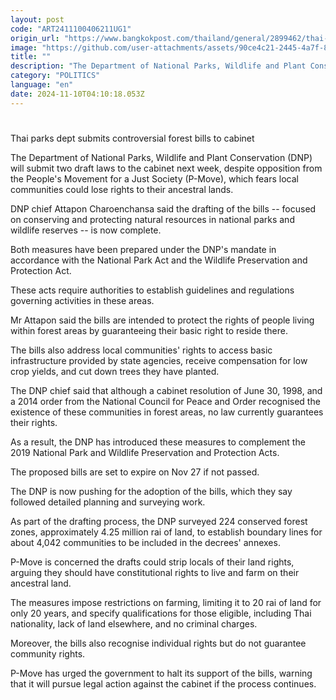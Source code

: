 ```yaml
---
layout: post
code: "ART2411100406211UG1"
origin_url: "https://www.bangkokpost.com/thailand/general/2899462/thai-parks-dept-submits-controversial-forest-bills-to-cabinet"
image: "https://github.com/user-attachments/assets/90ce4c21-2445-4a7f-8e20-f0a7dfeb2477"
title: ""
description: "The Department of National Parks, Wildlife and Plant Conservation (DNP) will submit two draft laws to the cabinet next week, despite opposition from the People"
category: "POLITICS"
language: "en"
date: 2024-11-10T04:10:18.053Z
---
```


# 

Thai parks dept submits controversial forest bills to cabinet

The Department of National Parks, Wildlife and Plant Conservation (DNP) will submit two draft laws to the cabinet next week, despite opposition from the People's Movement for a Just Society (P-Move), which fears local communities could lose rights to their ancestral lands.

DNP chief Attapon Charoenchansa said the drafting of the bills -- focused on conserving and protecting natural resources in national parks and wildlife reserves -- is now complete.

Both measures have been prepared under the DNP's mandate in accordance with the National Park Act and the Wildlife Preservation and Protection Act.

These acts require authorities to establish guidelines and regulations governing activities in these areas.

Mr Attapon said the bills are intended to protect the rights of people living within forest areas by guaranteeing their basic right to reside there.

The bills also address local communities' rights to access basic infrastructure provided by state agencies, receive compensation for low crop yields, and cut down trees they have planted.

The DNP chief said that although a cabinet resolution of June 30, 1998, and a 2014 order from the National Council for Peace and Order recognised the existence of these communities in forest areas, no law currently guarantees their rights.

As a result, the DNP has introduced these measures to complement the 2019 National Park and Wildlife Preservation and Protection Acts.

The proposed bills are set to expire on Nov 27 if not passed.

The DNP is now pushing for the adoption of the bills, which they say followed detailed planning and surveying work.

As part of the drafting process, the DNP surveyed 224 conserved forest zones, approximately 4.25 million rai of land, to establish boundary lines for about 4,042 communities to be included in the decrees' annexes.

P-Move is concerned the drafts could strip locals of their land rights, arguing they should have constitutional rights to live and farm on their ancestral land.

The measures impose restrictions on farming, limiting it to 20 rai of land for only 20 years, and specify qualifications for those eligible, including Thai nationality, lack of land elsewhere, and no criminal charges.

Moreover, the bills also recognise individual rights but do not guarantee community rights.

P-Move has urged the government to halt its support of the bills, warning that it will pursue legal action against the cabinet if the process continues.